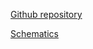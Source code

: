 [Github repository](https://github.com/pichenettes/eurorack/tree/master/veils)

[Schematics](downloads/veils_v110.pdf)